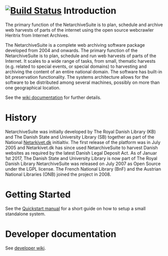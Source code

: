 [![Build Status](https://travis-ci.org/netarchivesuite/netarchivesuite.svg)](https://travis-ci.org/netarchivesuite/netarchivesuite)
Introduction
===========

The primary function of the NetarchiveSuite is to plan, schedule and
archive web harvests of parts of the internet using the open source webcrawler Heritrix from Internet Archives. 

The NetarchiveSuite is a complete web archiving software package developed from 2004 and onwards. 
The primary function of the NetarchiveSuite is to plan, schedule and run web harvests of parts of the Internet. 
It scales to a wide range of tasks, from small, thematic harvests (e.g. related to special events, or special 
domains) to harvesting and archiving the content of an entire national domain. The software has built-in bit 
preservation functionality. The systems architecture allows for the software to be distributed among several 
machines, possibly on more than one geographical location. 

See the [wiki documentation](https://kb-dk.atlassian.net/wiki/spaces/NAS/overview) for further details.

History
========
NetarchiveSuite was initially developed by The Royal Danish Library (KB) and The Danish State and University 
Library (SB) together as part of the National [Netarkivet.dk](http://netarkivet.dk">http://netarkivet.dk) initialtiv.
The first release of the platform was in July 2005 and Netarkivet.dk has since used NetarchiveSuite 
to harvest Danish websites as required by the latest Danish Legal Deposit Act.
As of Januar 1st 2017,  The Danish State and University Library is now part of The Royal Danish Library
NetarchiveSuite was released on July 2007 as Open Source under the LGPL license. The French National Library (BnF) 
and the Austrian National Libraries (ONB) joined the project in 2008.

Getting Started
===============

See the [Quickstart manual](https://kb-dk.atlassian.net/wiki/spaces/NASDOC73/pages/21077317/Quick+Start+Manual) for a short guide on how to 
setup a small standalone system.

Developer documentation
=======================

See [developer wiki](https://kb-dk.atlassian.net/wiki/spaces/NAS/pages/21671439/Development).

